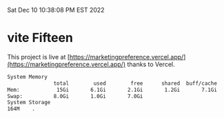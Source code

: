 Sat Dec 10 10:38:08 PM EST 2022

# vite Fifteen


This project is live at [https://marketingpreference.vercel.app/](https://marketingpreference.vercel.app/) thanks to Vercel.

```bash
System Memory
               total        used        free      shared  buff/cache   available
Mem:            15Gi       6.1Gi       2.1Gi       1.2Gi       7.1Gi       7.6Gi
Swap:          8.0Gi       1.0Gi       7.0Gi
System Storage
164M	.
```

